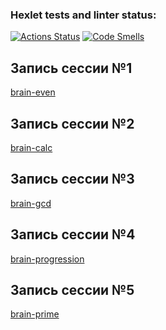 ### Hexlet tests and linter status:
[![Actions Status](https://github.com/cdhmea/frontend-project-44/actions/workflows/hexlet-check.yml/badge.svg)](https://github.com/cdhmea/frontend-project-44/actions)
[![Code Smells](https://sonarcloud.io/api/project_badges/measure?project=cdhmea_frontend-project-44&metric=code_smells)](https://sonarcloud.io/summary/new_code?id=cdhmea_frontend-project-44)

## Запись сессии №1
[brain-even](https://asciinema.org/a/LFp2NuIZPTPndj95T1i1VyRD4)

## Запись сессии №2
[brain-calc](https://asciinema.org/a/T0HcYJj8iqJeFUNyQ5FdJvGxh)

## Запись сессии №3
[brain-gcd](https://asciinema.org/a/WriexVIClryVXCBpMuA0uYFrg)

## Запись сессии №4
[brain-progression](https://asciinema.org/a/CxqWce5SrFs8CFRX3HNvn4RSw)

## Запись сессии №5
[brain-prime](https://asciinema.org/a/xdaGQDcRJ8Em7NYnsYq0Eb3Ue)